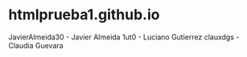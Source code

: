# htmlprueba1.github.io
JavierAlmeida30 - Javier Almeida
1ut0 - Luciano Gutierrez
clauxdgs - Claudia Guevara

